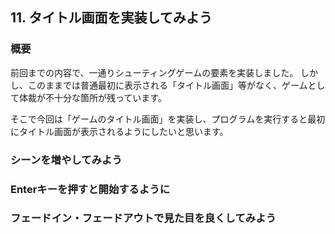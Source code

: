 ## 11. タイトル画面を実装してみよう

### 概要

前回までの内容で、一通りシューティングゲームの要素を実装しました。
しかし、このままでは普通最初に表示される「タイトル画面」等がなく、ゲームとして体裁が不十分な箇所が残っています。

そこで今回は「ゲームのタイトル画面」を実装し、プログラムを実行すると最初にタイトル画面が表示されるようにしたいと思います。

### シーンを増やしてみよう

### Enterキーを押すと開始するように

### フェードイン・フェードアウトで見た目を良くしてみよう

